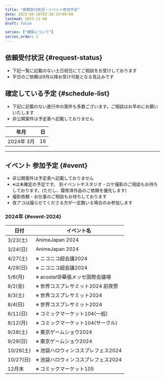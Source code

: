 ```yaml
---
title: "依頼受付状況・イベント参加予定"
date: 2023-03-26T02:36:15+09:00
lastmod: 2023-11-08
draft: false

series: ["撮影について"]
series_order: 1
---
```


## 依頼受付状況 {#request-status}

- 下記一覧に記載のない土日祝日にてご相談をお受けしております
- 平日のご依頼は9月以降お受け可能となる見込みです

## 確定している予定 {#schedule-list}

- 下記に記載のない進行中の案件も多数ございます。ご相談はお早めにお願いいたします
- 非公開案件は予定表へ記載しておりません

| 年月       | 日  |
| ---------- | --- |
| 2024年 3月 | 16  |

---

## イベント 参加予定 {#event}

- 非公開案件は予定表へ記載しておりません
- ※は未確定の予定です。 別イベントやスタジオ・ロケ撮影のご相談もお待ちしております。(ただし、履修済作品のご依頼を優先します)
- 撮影依頼・お仕事のご相談もお待ちしております
- 夜アコは撮らせてくださる方が一定数いる場合のみ参加します

### 2024年 {#event-2024}

| 日付      | イベント名                         |
| --------- | ---------------------------------- |
| 3/23(土)  | AnimeJapan 2024                    |
| 3/24(日)  | AnimeJapan 2024                    |
| 4/27(土)  | ※ ニコニコ超会議2024               |
| 4/28(日)  | ※ ニコニコ超会議2024               |
| 5/6(月)   | ※ acosta!@幕張メッセ国際会議場     |
| 8/2(金)   | ※ 世界コスプレサミット2024 前夜祭  |
| 8/3(土)   | ※ 世界コスプレサミット2024         |
| 8/4(日)   | ※ 世界コスプレサミット2024         |
| 8/11(日)  | ※ コミックマーケット104(一般)      |
| 8/12(月)  | ※ コミックマーケット104(サークル)  |
| 9/28(土)  | ※ 東京ゲームショウ2024             |
| 9/29(日)  | ※ 東京ゲームショウ2024             |
| 10/26(土) | ※ 池袋ハロウィンコスプレフェス2024 |
| 10/27(日) | ※ 池袋ハロウィンコスプレフェス2024 |
| 12月末    | ※ コミックマーケット105            |
